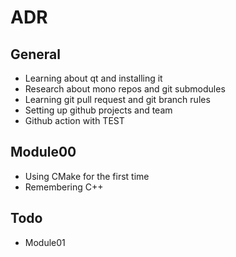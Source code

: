# ADR
## General
- Learning about qt and installing it
- Research about mono repos and git submodules
- Learning git pull request and git branch rules
- Setting up github projects and team
- Github action with TEST
## Module00
- Using CMake for the first time
- Remembering C++
## Todo
- Module01



